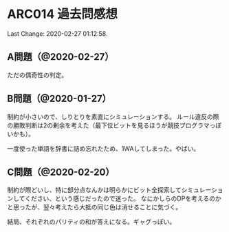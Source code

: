 # ARC014 過去問感想

Last Change: 2020-02-27 01:12:58.

## A問題（@2020-02-27）

ただの偶奇性の判定。

## B問題（@2020-01-27）

制約が小さいので、しりとりを素直にシミュレーションする。
ルール違反の際の勝敗判断は2の剰余を考えた（最下位ビットを見るほうが競技プログラマっぽいかも）。

一度使った単語を辞書に詰め忘れたため、1WAしてしまった。やばい。

## C問題（@2020-02-20）

制約が際どいし、特に部分点なんかは明らかにビット全探索してシミュレーションしてください、という感じだったので迷った。
なにかしらのDPを考えるのかと思ったが、翌々考えたら大抵の同じ色は消せることに気づく。

結局、それぞれのパリティの和が答えになる。ギャグっぽい。
